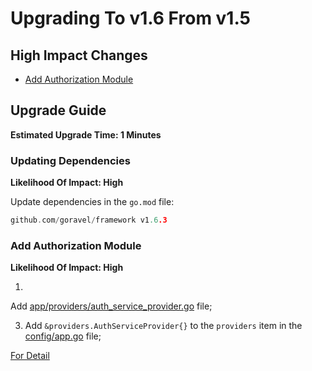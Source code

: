 # Upgrading To v1.6 From v1.5

## High Impact Changes

- [Add Authorization Module](#add-authorization-module)

## Upgrade Guide

**Estimated Upgrade Time: 1 Minutes**

### Updating Dependencies

**Likelihood Of Impact: High**

Update dependencies in the `go.mod` file:

```go
github.com/goravel/framework v1.6.3
```

### Add Authorization Module

**Likelihood Of Impact: High**

1.

Add [app/providers/auth_service_provider.go](https://github.com/goravel/goravel/blob/v1.6.0/app/providers/auth_service_provider.go)
file;

3. Add `&providers.AuthServiceProvider{}` to the `providers` item in
   the [config/app.go](https://github.com/goravel/goravel/blob/v1.6.0/config/app.go) file;

[For Detail](../security/authorization.md)

<CommentService/>

